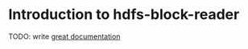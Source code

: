 # Introduction to hdfs-block-reader

TODO: write [great documentation](http://jacobian.org/writing/what-to-write/)
